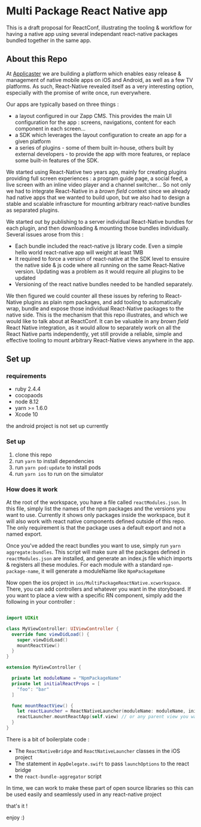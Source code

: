 # Multi Package React Native app

This is a draft proposal for ReactConf, illustrating the tooling & workflow for having a native app using several independant react-native packages bundled together in the same app.

## About this Repo

At [Applicaster](https://applicaster.com) we are building a platform which enables easy release & management of native mobile apps on iOS and Android, as well as a few TV platforms. As such, React-Native revealed itself as a very interesting option, especially with the promise of write once, run everywhere.

Our apps are typically based on three things :

- a layout configured in our Zapp CMS. This provides the main UI configuration for the app : screens, navigations, content for each component in each screen...
- a SDK which leverages the layout configuration to create an app for a given platform
- a series of plugins - some of them built in-house, others built by external developers - to provide the app with more features, or replace some built-in features of the SDK.

We started using React-Native two years ago, mainly for creating plugins providing full screen experiences : a program guide page, a social feed, a live screen with an inline video player and a channel switcher...
So not only we had to integrate React-Native in a _brown field_ context since we already had native apps that we wanted to build upon, but we also had to design a stable and scalable infrascture for mounting arbitrary react-native bundles as separated plugins.

We started out by publishing to a server individual React-Native bundles for each plugin, and then downloading & mounting those bundles individually.
Several issues arose from this :

- Each bundle included the react-native js library code. Even a simple hello world react-native app will weight at least 1MB
- It required to force a version of react-native at the SDK level to ensuire the native side & js code where all running on the same React-Native version. Updating was a problem as it would require all plugins to be updated
- Versioning of the react native bundles needed to be handled separately.

We then figured we could counter all these issues by refering to React-Native plugins as plain npm packages, and add tooling to automatically wrap, bundle and expose those individual React-Native packages to the native side. This is the mechanism that this repo illustrates, and which we would like to talk about at ReactConf. It can be valuable in any _brown field_ React Native integration, as it would allow to separately work on all the React Native parts independently, yet still provide a reliable, simple and effective tooling to mount arbitrary React-Native views anywhere in the app.

## Set up

### requirements

- ruby 2.4.4
- cocopaods
- node 8.12
- yarn >= 1.6.0
- Xcode 10

the android project is not set up currently

### Set up

1. clone this repo
2. run `yarn` to install dependencies
3. run `yarn pod:update` to install pods
4. run `yarn ios` to run on the simulator

### How does it work

At the root of the workspace, you have a file called `reactModules.json`. In this file, simply list the names of the npm packages and the versions you want to use. Currently it shows only packages inside the workspace, but it will also work with react native components defined outside of this repo. The only requirement is that the package uses a default export and not a named export.

Once you've added the react bundles you want to use, simply run `yarn aggregate:bundles`.
This script will make sure all the packages defined in `reactModules.json` are installed, and generate an index.js file which imports & registers all these modules. For each module with a standard `npm-package-name`, it will generate a moduleName like `NpmPackageName`

Now open the ios project in `ios/MultiPackageReactNative.xcworkspace`. There, you can add controllers and whatever you want in the storyboard. If you want to place a view with a specific RN component, simply add the following in your controller :

```swift

import UIKit

class MyViewController: UIViewController {
  override func viewDidLoad() {
    super.viewDidLoad()
    mountReactView()
  }
}

extension MyViewController {

  private let moduleName = "NpmPackageName"
  private let initialReactProps = [
    "foo": "bar"
  ]

  func mountReactView() {
    let reactLauncher = ReactNativeLauncher(moduleName: moduleName, initialProperties: initialReactProps)
    reactLauncher.mountReactApp(self.view) // or any parent view you want to use
  }
}

```

There is a bit of boilerplate code :

- The `ReactNativeBridge` and `ReactNativeLauncher` classes in the iOS project
- The statement in `AppDelegate.swift` to pass `launchOptions` to the react bridge
- the `react-bundle-aggregator` script

In time, we can work to make these part of open source libraries so this can be used easily and seamlessly used in any react-native project

that's it !

enjoy :)
